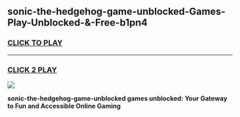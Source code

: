 
## sonic-the-hedgehog-game-unblocked-Games-Play-Unblocked-&-Free-b1pn4
<h3>
<a href="https://premium76.site?title=sonic-the-hedgehog-game-unblocked&ref=24A">CLICK TO PLAY</a></h3>
<hr>

<h3>
<a href="https://premium76.site?title=sonic-the-hedgehog-game-unblocked&ref=24A">CLICK 2 PLAY</a>
  
</h3>

<a href="https://premium76.site?title=sonic-the-hedgehog-game-unblocked&ref=24A"><img src="https://clearcache.store/games.png"></a>


**sonic-the-hedgehog-game-unblocked games unblocked: Your Gateway to Fun and Accessible Online Gaming**
